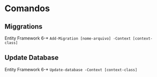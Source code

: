# Comandos
## Miggrations
Entity Framework 6-*
```Add-Migration [nome-arquivo] -Context [context-class]```
## Update Database
Entity Framework 6-*
```Update-database -Context [context-class]```
